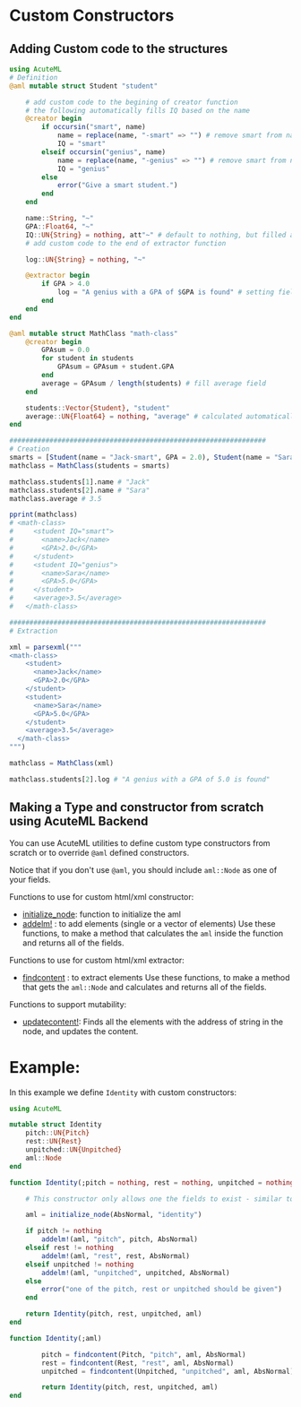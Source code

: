 # Custom Constructors

## Adding Custom code to the structures

```julia
using AcuteML
# Definition
@aml mutable struct Student "student"

    # add custom code to the begining of creator function
    # the following automatically fills IQ based on the name
    @creator begin
        if occursin("smart", name)
            name = replace(name, "-smart" => "") # remove smart from name
            IQ = "smart"
        elseif occursin("genius", name)
            name = replace(name, "-genius" => "") # remove smart from name
            IQ = "genius"
        else
            error("Give a smart student.")
        end
    end

    name::String, "~"
    GPA::Float64, "~"
    IQ::UN{String} = nothing, att"~" # default to nothing, but filled automatically by first @cretor macro
    # add custom code to the end of extractor function

    log::UN{String} = nothing, "~"

    @extractor begin
        if GPA > 4.0
            log = "A genius with a GPA of $GPA is found" # setting fields using @extractor only changes the field and not the xml code
        end
    end
end

@aml mutable struct MathClass "math-class"
    @creator begin
        GPAsum = 0.0
        for student in students
            GPAsum = GPAsum + student.GPA
        end
        average = GPAsum / length(students) # fill average field
    end

    students::Vector{Student}, "student"
    average::UN{Float64} = nothing, "average" # calculated automatically
end

################################################################
# Creation
smarts = [Student(name = "Jack-smart", GPA = 2.0), Student(name = "Sara-genius", GPA = 5.0)]
mathclass = MathClass(students = smarts)

mathclass.students[1].name # "Jack"
mathclass.students[2].name # "Sara"
mathclass.average # 3.5

pprint(mathclass)
# <math-class>
#     <student IQ="smart">
#       <name>Jack</name>
#       <GPA>2.0</GPA>
#     </student>
#     <student IQ="genius">
#       <name>Sara</name>
#       <GPA>5.0</GPA>
#     </student>
#     <average>3.5</average>
#   </math-class>

################################################################
# Extraction

xml = parsexml("""
<math-class>
    <student>
      <name>Jack</name>
      <GPA>2.0</GPA>
    </student>
    <student>
      <name>Sara</name>
      <GPA>5.0</GPA>
    </student>
    <average>3.5</average>
  </math-class>
""")

mathclass = MathClass(xml)

mathclass.students[2].log # "A genius with a GPA of 5.0 is found"
```

## Making a Type and constructor from scratch using AcuteML Backend

You can use AcuteML utilities to define custom type constructors from scratch or to override `@aml` defined constructors.

Notice that if you don't use `@aml`, you should include `aml::Node` as one of your fields.

Functions to use for custom html/xml constructor:
- [initialize_node](@ref): function to initialize the aml
- [addelm!](@ref) : to add elements (single or a vector of elements)
Use these functions, to make a method that calculates the `aml` inside the function and returns all of the fields.

Functions to use for custom html/xml extractor:
- [findcontent](@ref) : to extract elements
Use these functions, to make a method that gets the `aml::Node` and calculates and returns all of the fields.

Functions to support mutability:
- [updatecontent!](@ref): Finds all the elements with the address of string in the node, and updates the content.

# Example:
In this example we define `Identity` with custom constructors:
```julia
using AcuteML

mutable struct Identity
    pitch::UN{Pitch}
    rest::UN{Rest}
    unpitched::UN{Unpitched}
    aml::Node
end

function Identity(;pitch = nothing, rest = nothing, unpitched = nothing)

    # This constructor only allows one the fields to exist - similar to choice element in XS

    aml = initialize_node(AbsNormal, "identity")

    if pitch != nothing
        addelm!(aml, "pitch", pitch, AbsNormal)
    elseif rest != nothing
        addelm!(aml, "rest", rest, AbsNormal)
    elseif unpitched != nothing
        addelm!(aml, "unpitched", unpitched, AbsNormal)
    else
        error("one of the pitch, rest or unpitched should be given")
    end

    return Identity(pitch, rest, unpitched, aml)
end

function Identity(;aml)

        pitch = findcontent(Pitch, "pitch", aml, AbsNormal)
        rest = findcontent(Rest, "rest", aml, AbsNormal)
        unpitched = findcontent(Unpitched, "unpitched", aml, AbsNormal)

        return Identity(pitch, rest, unpitched, aml)
end
```
